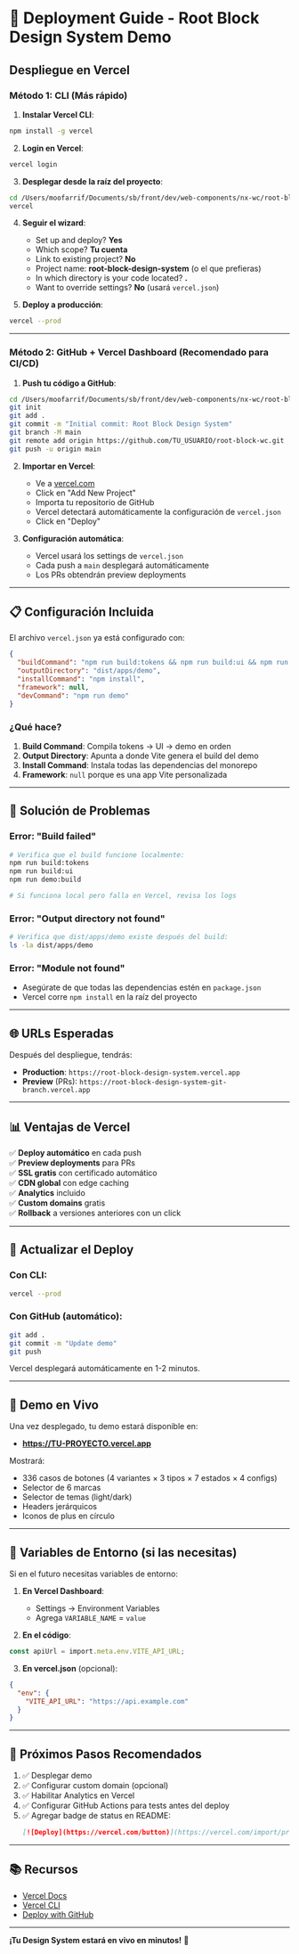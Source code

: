 # 🚀 Deployment Guide - Root Block Design System Demo

## Despliegue en Vercel

### **Método 1: CLI (Más rápido)**

1. **Instalar Vercel CLI**:
```bash
npm install -g vercel
```

2. **Login en Vercel**:
```bash
vercel login
```

3. **Desplegar desde la raíz del proyecto**:
```bash
cd /Users/moofarrif/Documents/sb/front/dev/web-components/nx-wc/root-block-wc
vercel
```

4. **Seguir el wizard**:
   - Set up and deploy? **Yes**
   - Which scope? **Tu cuenta**
   - Link to existing project? **No**
   - Project name: **root-block-design-system** (o el que prefieras)
   - In which directory is your code located? **.**
   - Want to override settings? **No** (usará `vercel.json`)

5. **Deploy a producción**:
```bash
vercel --prod
```

---

### **Método 2: GitHub + Vercel Dashboard (Recomendado para CI/CD)**

1. **Push tu código a GitHub**:
```bash
cd /Users/moofarrif/Documents/sb/front/dev/web-components/nx-wc/root-block-wc
git init
git add .
git commit -m "Initial commit: Root Block Design System"
git branch -M main
git remote add origin https://github.com/TU_USUARIO/root-block-wc.git
git push -u origin main
```

2. **Importar en Vercel**:
   - Ve a [vercel.com](https://vercel.com)
   - Click en "Add New Project"
   - Importa tu repositorio de GitHub
   - Vercel detectará automáticamente la configuración de `vercel.json`
   - Click en "Deploy"

3. **Configuración automática**:
   - Vercel usará los settings de `vercel.json`
   - Cada push a `main` desplegará automáticamente
   - Los PRs obtendrán preview deployments

---

## 📋 **Configuración Incluida**

El archivo `vercel.json` ya está configurado con:

```json
{
  "buildCommand": "npm run build:tokens && npm run build:ui && npm run demo:build",
  "outputDirectory": "dist/apps/demo",
  "installCommand": "npm install",
  "framework": null,
  "devCommand": "npm run demo"
}
```

### **¿Qué hace?**
1. **Build Command**: Compila tokens → UI → demo en orden
2. **Output Directory**: Apunta a donde Vite genera el build del demo
3. **Install Command**: Instala todas las dependencias del monorepo
4. **Framework**: `null` porque es una app Vite personalizada

---

## 🔧 **Solución de Problemas**

### **Error: "Build failed"**
```bash
# Verifica que el build funcione localmente:
npm run build:tokens
npm run build:ui
npm run demo:build

# Si funciona local pero falla en Vercel, revisa los logs
```

### **Error: "Output directory not found"**
```bash
# Verifica que dist/apps/demo existe después del build:
ls -la dist/apps/demo
```

### **Error: "Module not found"**
- Asegúrate de que todas las dependencias estén en `package.json`
- Vercel corre `npm install` en la raíz del proyecto

---

## 🌐 **URLs Esperadas**

Después del despliegue, tendrás:

- **Production**: `https://root-block-design-system.vercel.app`
- **Preview** (PRs): `https://root-block-design-system-git-branch.vercel.app`

---

## 📊 **Ventajas de Vercel**

✅ **Deploy automático** en cada push  
✅ **Preview deployments** para PRs  
✅ **SSL gratis** con certificado automático  
✅ **CDN global** con edge caching  
✅ **Analytics** incluido  
✅ **Custom domains** gratis  
✅ **Rollback** a versiones anteriores con un click  

---

## 🔄 **Actualizar el Deploy**

### **Con CLI**:
```bash
vercel --prod
```

### **Con GitHub** (automático):
```bash
git add .
git commit -m "Update demo"
git push
```

Vercel desplegará automáticamente en 1-2 minutos.

---

## 🎨 **Demo en Vivo**

Una vez desplegado, tu demo estará disponible en:
- **https://TU-PROYECTO.vercel.app**

Mostrará:
- 336 casos de botones (4 variantes × 3 tipos × 7 estados × 4 configs)
- Selector de 6 marcas
- Selector de temas (light/dark)
- Headers jerárquicos
- Iconos de plus en círculo

---

## 📝 **Variables de Entorno** (si las necesitas)

Si en el futuro necesitas variables de entorno:

1. **En Vercel Dashboard**:
   - Settings → Environment Variables
   - Agrega `VARIABLE_NAME` = `value`

2. **En el código**:
```typescript
const apiUrl = import.meta.env.VITE_API_URL;
```

3. **En vercel.json** (opcional):
```json
{
  "env": {
    "VITE_API_URL": "https://api.example.com"
  }
}
```

---

## 🎯 **Próximos Pasos Recomendados**

1. ✅ Desplegar demo
2. ✅ Configurar custom domain (opcional)
3. ✅ Habilitar Analytics en Vercel
4. ✅ Configurar GitHub Actions para tests antes del deploy
5. ✅ Agregar badge de status en README:
   ```md
   [![Deploy](https://vercel.com/button)](https://vercel.com/import/project?template=...)
   ```

---

## 📚 **Recursos**

- [Vercel Docs](https://vercel.com/docs)
- [Vercel CLI](https://vercel.com/docs/cli)
- [Deploy with GitHub](https://vercel.com/docs/git)

---

**¡Tu Design System estará en vivo en minutos!** 🚀

